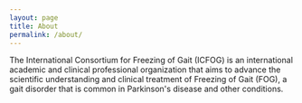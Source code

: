 ```yaml
---
layout: page
title: About
permalink: /about/
---
```


The International Consortium for Freezing of Gait (ICFOG) is an international academic and clinical professional organization that aims to advance the scientific understanding and clinical treatment of Freezing of Gait (FOG), a gait disorder that is common in Parkinson's disease and other conditions.
